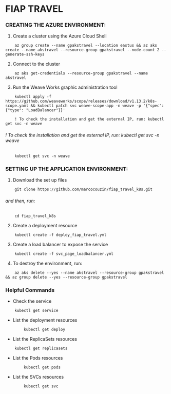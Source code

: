 # FIAP TRAVEL

### CREATING THE AZURE ENVIRONMENT:
1. Create a cluster using the Azure Cloud Shell
```
    az group create --name gpakstravel --location eastus && az aks create --name akstravel --resource-group gpakstravel --node-count 2 --generate-ssh-keys 
```

2. Connect to the cluster
```
    az aks get-credentials --resource-group gpakstravel --name akstravel
```

3. Run the Weave Works graphic administration tool
```
    kubectl apply -f https://github.com/weaveworks/scope/releases/download/v1.13.2/k8s-scope.yaml && kubectl patch svc weave-scope-app -n weave -p '{"spec": {"type": "LoadBalancer"}}'
    
    ! To check the installation and get the external IP, run: kubectl get svc -n weave
```

###### ! To check the installation and get the external IP, run: kubectl get svc -n weave
```
    kubectl get svc -n weave
```

### SETTING UP THE APPLICATION ENVIRONMENT:

1. Download the set up files
```
    git clone https://github.com/marcocouzin/fiap_travel_k8s.git
```
###### and then, run:

```
    cd fiap_travel_k8s
```

2. Create a deployment resource
```
    kubectl create -f deploy_fiap_travel.yml 
```

3. Create a load balancer to expose the service
```
    kubectl create -f svc_page_loadbalancer.yml    
```

4. To destroy the environment, run:
```
    az aks delete --yes --name akstravel --resource-group gpakstravel && az group delete --yes --resource-group gpakstravel
```


### Helpful Commands
- Check the service
```    
    kubectl get service
```

- List the deployment resources
```    
        kubectl get deploy
```

- List the ReplicaSets resources
```    
    kubectl get replicasets
```

- List the Pods resources
```    
        kubectl get pods
```

- List the SVCs resources
```    
        kubectl get svc
```